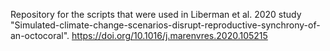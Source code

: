 Repository for the scripts that were used in Liberman et al. 2020 study "Simulated-climate-change-scenarios-disrupt-reproductive-synchrony-of-an-octocoral". 
https://doi.org/10.1016/j.marenvres.2020.105215
